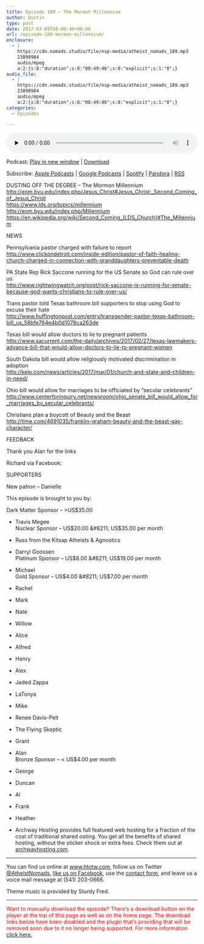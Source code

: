 ```yaml
---
title: ﻿Episode 189 – The Mormon Millennium
author: Dustin
type: post
date: 2017-03-09T08:00:40+00:00
url: /﻿episode-189-mormon-millennium/
enclosure:
  - |
    https://cdn.nomads.studio/file/nsp-media/atheist_nomads_189.mp3
    23890984
    audio/mpeg
    a:2:{s:8:"duration";s:8:"00:49:46";s:8:"explicit";s:1:"0";}
audio_file:
  - |
    https://cdn.nomads.studio/file/nsp-media/atheist_nomads_189.mp3
    23890984
    audio/mpeg
    a:2:{s:8:"duration";s:8:"00:49:46";s:8:"explicit";s:1:"0";}
categories:
  - Episodes

---
```

<div itemscope itemtype="http://schema.org/AudioObject">
  <meta itemprop="name" content="﻿Episode 189 &#8211; The Mormon Millennium" />
  
  <meta itemprop="uploadDate" content="2017-03-09T01:00:40-07:00" />
  
  <meta itemprop="encodingFormat" content="audio/mpeg" />
  
  <meta itemprop="duration" content="PT49M46S" />
  
  <meta itemprop="description" content="DUSTING OFF THE DEGREE - The Mormon Millennium
http://eom.byu.edu/index.php/Jesus_Christ#Jesus_Christ:_Second_Coming_of_Jesus_Christ
https://www.lds.org/topics/millennium
http://eom.byu.edu/index.php/Millennium
https://en.wikipedia.org/wiki/Second_Co..." />
  
  <meta itemprop="contentUrl" content="https://dts.podtrac.com/redirect.mp3/cdn.nomads.studio/file/nsp-media/atheist_nomads_189.mp3" />
  
  <meta itemprop="contentSize" content="22.8" />
  </p> 
  
  <div class="powerpress_player" id="powerpress_player_8452">
    <audio class="wp-audio-shortcode" id="audio-1469-196" preload="none" style="width: 100%;" controls="controls"><source type="audio/mpeg" src="https://dts.podtrac.com/redirect.mp3/cdn.nomads.studio/file/nsp-media/atheist_nomads_189.mp3?_=196" /><a href="https://dts.podtrac.com/redirect.mp3/cdn.nomads.studio/file/nsp-media/atheist_nomads_189.mp3">https://dts.podtrac.com/redirect.mp3/cdn.nomads.studio/file/nsp-media/atheist_nomads_189.mp3</a></audio>
  </div>
</div>

<p class="powerpress_links powerpress_links_mp3">
  Podcast: <a href="https://dts.podtrac.com/redirect.mp3/cdn.nomads.studio/file/nsp-media/atheist_nomads_189.mp3" class="powerpress_link_pinw" target="_blank" title="Play in new window" onclick="return powerpress_pinw('https://htotw.com/?powerpress_pinw=1469-podcast');" rel="nofollow">Play in new window</a> | <a href="https://dts.podtrac.com/redirect.mp3/cdn.nomads.studio/file/nsp-media/atheist_nomads_189.mp3" class="powerpress_link_d" title="Download" rel="nofollow" download="atheist_nomads_189.mp3">Download</a>
</p>

<p class="powerpress_links powerpress_subscribe_links">
  Subscribe: <a href="https://podcasts.apple.com/us/podcast/humanists-take-on-the-world/id530050098?mt=2&ls=1" class="powerpress_link_subscribe powerpress_link_subscribe_itunes" target="_blank" title="Subscribe on Apple Podcasts" rel="nofollow">Apple Podcasts</a> | <a href="https://www.google.com/podcasts?feed=aHR0cDovL2F0aGVpc3Rub21hZHMubGlic3luLmNvbS9yc3M%3D" class="powerpress_link_subscribe powerpress_link_subscribe_googleplay" target="_blank" title="Subscribe on Google Podcasts" rel="nofollow">Google Podcasts</a> | <a href="https://open.spotify.com/show/3LzK2xZGike6Tc1GEMtMbr?si=LieN9SNuTpq96smuaUsH8A" class="powerpress_link_subscribe powerpress_link_subscribe_spotify" target="_blank" title="Subscribe on Spotify" rel="nofollow">Spotify</a> | <a href="https://www.pandora.com/podcast/atheist-nomads/PC:10122?corr=62071012&part=ug" class="powerpress_link_subscribe powerpress_link_subscribe_pandora" target="_blank" title="Subscribe on Pandora" rel="nofollow">Pandora</a> | <a href="https://htotw.com/feed/podcast/" class="powerpress_link_subscribe powerpress_link_subscribe_rss" target="_blank" title="Subscribe via RSS" rel="nofollow">RSS</a>
</p>

DUSTING OFF THE DEGREE &#8211; The Mormon Millennium  
<a href="http://eom.byu.edu/index.php/Jesus_Christ#Jesus_Christ:_Second_Coming_of_Jesus_Christ" target="_blank" rel="noopener">http://eom.byu.edu/index.php/Jesus_Christ#Jesus_Christ:_Second_Coming_of_Jesus_Christ</a>  
<a href="https://www.lds.org/topics/millennium" target="_blank" rel="noopener">https://www.lds.org/topics/millennium</a>  
<a href="http://eom.byu.edu/index.php/Millennium" target="_blank" rel="noopener">http://eom.byu.edu/index.php/Millennium</a>  
<a href="https://en.wikipedia.org/wiki/Second_Coming_(LDS_Church)#The_Millennium" target="_blank" rel="noopener">https://en.wikipedia.org/wiki/Second_Coming_(LDS_Church)#The_Millennium</a>

NEWS

Pennsylvania pastor charged with failure to report  
<a href="http://www.clickondetroit.com/inside-edition/pastor-of-faith-healing-church-charged-in-connection-with-granddaughters-preventable-death" target="_blank" rel="noopener">http://www.clickondetroit.com/inside-edition/pastor-of-faith-healing-church-charged-in-connection-with-granddaughters-preventable-death</a>

PA State Rep Rick Saccone running for the US Senate so God can rule over us  
<a href="http://www.rightwingwatch.org/post/rick-saccone-is-running-for-senate-because-god-wants-christians-to-rule-over-us/" target="_blank" rel="noopener">http://www.rightwingwatch.org/post/rick-saccone-is-running-for-senate-because-god-wants-christians-to-rule-over-us/</a>

Trans pastor told Texas bathroom bill supporters to stop using God to excuse their hate  
<a href="http://www.huffingtonpost.com/entry/transgender-pastor-texas-bathroom-bill_us_58bfe764e4b0d1078ca263de" target="_blank" rel="noopener">http://www.huffingtonpost.com/entry/transgender-pastor-texas-bathroom-bill_us_58bfe764e4b0d1078ca263de</a>

Texas bill would allow doctors to lie to pregnant patients  
<a href="http://www.sacurrent.com/the-daily/archives/2017/02/27/texas-lawmakers-advance-bill-that-would-allow-doctors-to-lie-to-pregnant-women" target="_blank" rel="noopener">http://www.sacurrent.com/the-daily/archives/2017/02/27/texas-lawmakers-advance-bill-that-would-allow-doctors-to-lie-to-pregnant-women</a>

South Dakota bill would allow religiously motivated discrimination in adoption  
<a href="http://kelo.com/news/articles/2017/mar/01/church-and-state-and-children-in-need/" target="_blank" rel="noopener">http://kelo.com/news/articles/2017/mar/01/church-and-state-and-children-in-need/</a>

Ohio bill would allow for marriages to be officiated by “secular celebrants”  
<a href="http://www.centerforinquiry.net/newsroom/ohio_senate_bill_would_allow_for_marriages_by_secular_celebrants/" target="_blank" rel="noopener">http://www.centerforinquiry.net/newsroom/ohio_senate_bill_would_allow_for_marriages_by_secular_celebrants/</a>

Christians plan a boycott of Beauty and the Beast  
<a href="http://time.com/4691035/franklin-graham-beauty-and-the-beast-gay-character/" target="_blank" rel="noopener">http://time.com/4691035/franklin-graham-beauty-and-the-beast-gay-character/</a>

FEEDBACK

Thank you Alan for the links

Richard via Facebook:

SUPPORTERS

New patron &#8211; Danielle

This episode is brought to you by:

Dark Matter Sponsor &#8211; >US$35.00  
* Travis Megee  
Nuclear Sponsor &#8211; US$20.00 &#8211; US$35.00 per month  
* Russ from the Kitsap Atheists & Agnostics  
* Darryl Goossen  
Platinum Sponsor &#8211; US$8.00 &#8211; US$19.00 per month  
* Michael  
Gold Sponsor &#8211; US$4.00 &#8211; US$7.00 per month  
* Rachel  
* Mark  
* Nate  
* Willow  
* Alice  
* Alfred  
* Henry  
* Alex  
* Jaded Zappa  
* LaTonya  
* Mike  
* Renee Davis-Pelt  
* The Flying Skeptic  
* Grant  
* Alan  
Bronze Sponsor &#8211; < US$4.00 per month  
* George  
* Duncan  
* Al  
* Frank  
* Heather

* Archway Hosting provides full featured web hosting for a fraction of the cost of traditional shared osting. You get all the benefits of shared hosting, without the sticker shock or extra fees. Check them out at <a href="http://archwayhosting.com/" target="_blank" rel="noopener">archwayhosting.com</a>.

<hr width="500" />

You can find us online at <a href="https://www.htotw.com/" target="_blank" rel="noopener">www.htotw.com</a>, follow us on Twitter <a href="https://htotw.com/twitter" target="_blank" rel="noopener">@AtheistNomads</a>, <a href="https://htotw.com/facebook" target="_blank" rel="noopener">like us on Facebook</a>, use the [contact form](https://htotw.com/contact), and leave us a voice mail message at (541) 203-0666.

Theme music is provided by Sturdy Fred.

* * *

<span style="color: #ff0000;">Want to manually download the episode? There&#8217;s a download button on the player at the top of this page as well as on the home page. The download links below have been disabled and the plugin that&#8217;s providing that will be removed soon due to it no longer being supported. For more information <a href="https://www.htotw.com/2017/old-feeds/">click here.</a></span>